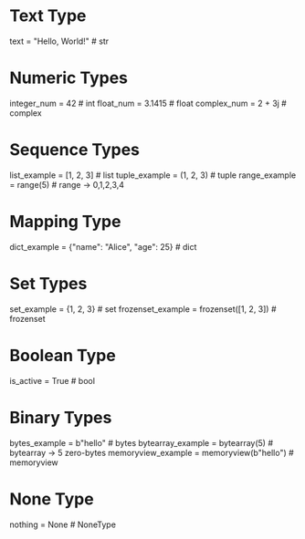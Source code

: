 # Text Type
text = "Hello, World!"          # str

# Numeric Types
integer_num = 42                # int
float_num = 3.1415              # float
complex_num = 2 + 3j            # complex

# Sequence Types
list_example = [1, 2, 3]        # list
tuple_example = (1, 2, 3)       # tuple
range_example = range(5)        # range → 0,1,2,3,4

# Mapping Type
dict_example = {"name": "Alice", "age": 25}  # dict

# Set Types
set_example = {1, 2, 3}         # set
frozenset_example = frozenset([1, 2, 3])  # frozenset

# Boolean Type
is_active = True                # bool

# Binary Types
bytes_example = b"hello"        # bytes
bytearray_example = bytearray(5)  # bytearray → 5 zero-bytes
memoryview_example = memoryview(b"hello")  # memoryview

# None Type
nothing = None                  # NoneType

